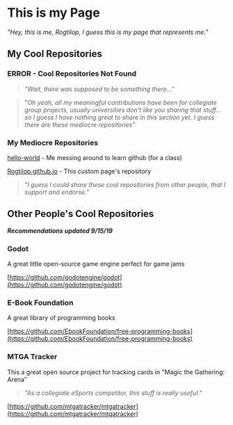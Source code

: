 # This is my Page
_"Hey, this is me, Rogtilop, I guess this is my page that represents me."_


## My Cool Repositories
### **ERROR - Cool Repositories Not Found**
>_"Wait, there was supposed to be something there..."_

>_"Oh yeah, all my meaningful contributions have been for collegiate group projects, usually universities don't like you sharing that stuff... so I guess I have nothing great to share in this section yet. I guess there are these mediocre repositories"_

### My Mediocre Repositories

[hello-world](https://github.com/Rogtilop/hello-world) - Me messing around to learn github (for a class)

[Rogtilop.github.io](https://github.com/Rogtilop/Rogtilop.github.io) - This custom page's repository

>_"I guess I could share these cool repositories from other people, that I support and endorse."_


## Other People's Cool Repositories
_**Recommendations updated 9/15/19**_
### Godot
A great little open-source game engine perfect for game jams

[https://github.com/godotengine/godot](https://github.com/godotengine/godot)

### E-Book Foundation
A great library of programming books

[https://github.com/EbookFoundation/free-programming-books](https://github.com/EbookFoundation/free-programming-books)

### MTGA Tracker
This a great open source project for tracking cards in "Magic the Gathering: Arena"

>_"As a collegiate eSports competitor, this stuff is really useful."_

[https://github.com/mtgatracker/mtgatracker](https://github.com/mtgatracker/mtgatracker)
